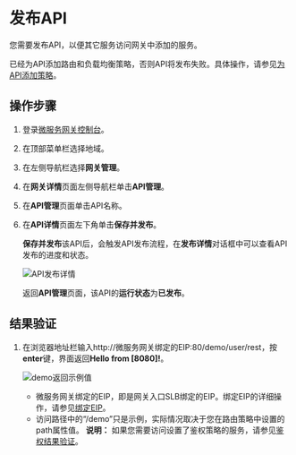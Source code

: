 # 发布API

您需要发布API，以便其它服务访问网关中添加的服务。

已经为API添加路由和负载均衡策略，否则API将发布失败。具体操作，请参见[为API添加策略]()。

## 操作步骤

1.  登录[微服务网关控制台](https://microgw.console.aliyun.com)。

2.  在顶部菜单栏选择地域。

3.  在左侧导航栏选择**网关管理**。

4.  在**网关详情**页面左侧导航栏单击**API管理**。

5.  在**API管理**页面单击API名称。

6.  在**API详情**页面左下角单击**保存并发布**。

    **保存并发布**该API后，会触发API发布流程，在**发布详情**对话框中可以查看API发布的进度和状态。

    ![API发布详情](https://static-aliyun-doc.oss-accelerate.aliyuncs.com/assets/img/zh-CN/2065190061/p168882.png)

    返回**API管理**页面，该API的**运行状态**为**已发布**。


## 结果验证

1.  在浏览器地址栏输入http://微服务网关绑定的EIP:80/demo/user/rest，按**enter**键，界面返回**Hello from \[8080\]!**。

    ![demo返回示例值](https://static-aliyun-doc.oss-accelerate.aliyuncs.com/assets/img/zh-CN/8291446951/p128536.png)

    -   微服务网关绑定的EIP，即是网关入口SLB绑定的EIP。绑定EIP的详细操作，请参见[绑定EIP](https://help.aliyun.com/document_detail/86105.html?spm=a2c4g.11186623.6.573.59d96efcKeUHwT)。
    -   访问路径中的“/demo”只是示例，实际情况取决于您在路由策略中设置的path属性值。
    **说明：** 如果您需要访问设置了鉴权策略的服务，请参见[鉴权结果验证]()。


